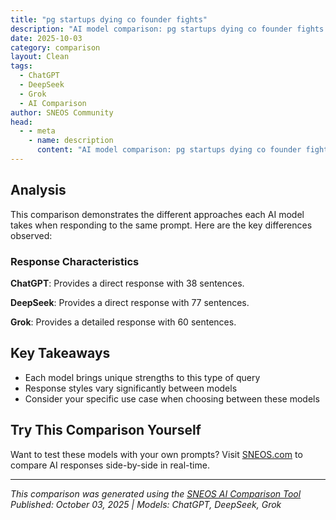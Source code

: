 ```yaml
---
title: "pg startups dying co founder fights"
description: "AI model comparison: pg startups dying co founder fights..."
date: 2025-10-03
category: comparison
layout: Clean
tags:
  - ChatGPT
  - DeepSeek
  - Grok
  - AI Comparison
author: SNEOS Community
head:
  - - meta
    - name: description
      content: "AI model comparison: pg startups dying co founder fights..."
---
```


<ChatComparison
  title="pg startups dying co founder fights"
  prompt="pg startups dying co founder fights"
  :responses='{
    "ChatGPT": "Startup co-founder conflicts are a common reason many startups fail or face significant challenges, including those in Pakistan (PG can sometimes refer to Pakistan in context). These disputes often arise from differences in vision, unequal work contributions, financial disagreements, or personality clashes. Here are some key points and advice related to startup co-founder fights and how to avoid or resolve them:\n\n### Common Causes of Co-founder Conflicts:\n1. **Unequal Commitment:** When one founder feels another isn\u2019t contributing as much effort.\n2. **Equity Splits:** Disagreements over how much ownership each should have.\n3. **Vision and Strategy Differences:** Divergent opinions on the direction of the startup.\n4. **Role Definitions:** Unclear responsibilities leading to overlaps or gaps.\n5. **Financial Stress:** Pressure due to cash flow or disagreements on spending.\n6. **Communication Breakdowns:** Poor or infrequent communication, leading to misunderstandings.\n\n### Consequences for Startups:\n- Loss of focus and productivity.\n- Emotional toll on founders and team members.\n- Potential legal battles, which can drain resources.\n- Sometimes leads to startup failure or forced exits.\n\n### How to Prevent or Manage Co-founder Disputes:\n1. **Clear Founders\u2019 Agreement:** Draft a detailed agreement covering equity, roles, decision-making, and conflict resolution methods.\n2. **Open Communication:** Regularly discuss goals, challenges, and expectations honestly.\n3. **Defined Roles:** Assign specific responsibilities to each founder.\n4. **Conflict Resolution Mechanisms:** Agree on how disputes will be handled (mediation, neutral advisors).\n5. **Regular Check-ins:** Weekly or monthly meetings to align on progress and issues.\n6. **Seek Mentorship or Advisory Support:** Experienced mentors can offer objective perspectives.\n7. **Be Prepared to Pivot or Exit:** Sometimes, amicable separation is better for the company\u2019s survival.\n\n### Resources:\n- Books like *The Founder\u0027s Dilemmas* by Noam Wasserman.\n- Legal templates and co-founder agreements available online (e.g., Founders Workbench).\n- Startup incubators and accelerators in Pakistan providing mentorship.\n\nIf you have a specific situation or startup in mind, providing more details would help tailor advice more precisely.",
    "DeepSeek": "Of course. This is one of the most common and painful reasons startups fail. The breakdown of the co-founder relationship is often a \u0022silent killer\u0022 that bleeds a company dry long before it officially shuts down.\n\nHere is a breakdown of why co-founder fights are so deadly for startups, the common causes, and the potential paths forward.\n\n### Why Co-Founder Fights Are So Devastating\n\nPaul Graham (PG) of Y Combinator has famously said that **\u0022startups die of suicide, not murder.\u0022** Co-founder breakups are a primary form of this \u0022suicide.\u0022 Here\u0027s why:\n\n1.  **Decision Paralysis:** The company can\u0027t move forward. Every strategic decision becomes a battle, leading to missed opportunities and stagnation.\n2.  **Toxic Culture:** The conflict trickles down to the entire team. Employees are forced to take sides, morale plummets, and your best people start leaving.\n3.  **Resource Drain:** Energy and focus that should be spent on product, customers, and growth are consumed by internal politics and emotional distress.\n4.  **Investor Flight:** Investors bet on the team. The moment they sense an irreparable rift, they will stop supporting the company, may mark it down on their books, and will be hesitant to fund the next round. They may even intervene to force a resolution.\n\n---\n\n### Common Root Causes of Co-Founder Fights\n\nThe fights are usually symptoms of deeper, unresolved issues:\n\n*   **Equity and Compensation:** \u0022I\u0027m working 80 hours a week while they\u0027re slacking off, but we have the same equity.\u0022 Disputes over fair share, especially as the company grows and roles change.\n*   **Vision Misalignment:** One founder wants to build a profitable lifestyle business, the other wants to chase hyper-growth and a billion-dollar valuation. One wants to sell the company, the other wants to stay independent.\n*   **Role Erosion:** The technical co-founder hires a CTO, or the business co-founder hires a CEO. The original founder feels sidelined and loses their sense of purpose and contribution.\n*   **Performance Issues:** One founder is not pulling their weight, lacks the necessary skills as the company scales, or has a bad work ethic. Resentment builds.\n*   **Communication Breakdown:** Founders stop talking openly and honestly. Small grievances fester and turn into major grudges.\n\n---\n\n### Potential Paths Forward (From Best to Worst Case)\n\nIf you are in this situation, you have a few options. Acting quickly and rationally is critical.\n\n#### 1. The \u0022Come-to-Jesus\u0022 Meeting \u0026 Reset (Best Case)\nThis is an attempt to salvage the relationship.\n*   **Involve a Neutral Third Party:** A startup therapist, an executive coach, or a trusted, experienced mentor/investor. They can mediate and keep the conversation productive.\n*   **Focus on the Company, Not Egos:** Frame the discussion around \u0022What is best for the company?\u0022 rather than \u0022What do I want?\u0022\n*   **Re-define Roles \u0026 Responsibilities:** Clearly document who is responsible for what. Sometimes a formal change in structure can solve the problem.\n*   **Re-commit or Create an Exit Plan:** Use the meeting to decide: \u0022Can we fix this and move forward as a united team? If not, we need to design a graceful and fair exit for one of us.\u0022\n\n#### 2. The Structured Co-Founder Divorce\nThis is the most common \u0022solution\u0022 when the reset fails. It\u0027s about one founder leaving.\n*   **Vesting is Your Friend:** This is why standard 4-year vesting with a 1-year cliff exists. If a co-founder leaves after 18 months, they keep their 18 months of equity, and the company/clawback clause gets the rest. **Do not skip a solid Founder\u0027s Agreement.**\n*   **Negotiate a Buyout:** The staying founder(s) or the company buys back the departing founder\u0027s shares at a fair valuation. This can be tricky if the company has little cash.\n*   **Communicate the Change Carefully:** Have a unified, professional story for the team, investors, and customers. The message should be: \u0022This was an amicable decision for the good of the company\u0027s future.\u0022 Avoid airing dirty laundry.\n\n#### 3. The Nuclear Option (Worst Case)\nThis is what happens when communication and negotiation break down completely.\n*   **Legal Battles:** Lawyers get involved over equity, IP, and control. This is incredibly expensive, time-consuming, and almost always destroys any remaining company value.\n*   **\u0022The Walkout\u0022:** One founder simply leaves, potentially taking key team members, code, or customers with them.\n*   **Investor-Led Coup:** The board and investors may be forced to step in and fire one or even all of the founders to protect their investment. This often leads to a shutdown or a fire sale of the company\u0027s assets.\n\n---\n\n### How to Prevent This from Happening (Advice for Future Founders)\n\nPG and Y Combinator\u0027s advice on this is crystal clear:\n\n1.  **Don\u0027t Start a Company with a Stranger:** The \u0022arranged marriage\u0022 of co-founders is extremely high-risk. Found with someone you have a prior work or personal history with.\n2.  **Have the Hard Conversations *Before* You Start:**\n    *   **Equity Split:** Is it 50/50? If not, why? Be brutally honest about contributions.\n    *   **Vision:** What does success look like in 5 years?\n    *   **Roles:** Who is responsible for what?\n    *   **The \u0022What If\u0022 Scenarios:** What happens if one of us wants to leave? What if one of us isn\u0027t performing?\n3.  **Get It in Writing:** A **Founder\u0027s Agreement** is non-negotiable. It should cover equity, vesting schedules, roles, responsibilities, and what happens if a founder departs.\n4.  **Communicate Relentlessly:** Have weekly check-ins that are *just about the relationship and the stresses of the journey*, not just tactical tasks.\n\nIn summary, while product-market fit and funding are crucial, the **co-founder relationship is the bedrock of a startup**. When that foundation cracks, the entire structure is in imminent danger of collapse. Addressing the issues early, honestly, and with professional help is the only way to save the company.",
    "Grok": "I\u0027m assuming you\u0027re asking about \u0022 YC startups dying due to co-founder fights,\u0022 given the context of startups and \u0022pg\u0022 likely referring to Paul Graham, a co-founder of Y Combinator (YC), a well-known startup accelerator. Co-founder disputes are a common reason for startup failures, and Paul Graham has written essays and shared insights on this topic. I\u0027ll provide an overview based on available information, including insights from YC, Paul Graham\u0027s writings, and general startup trends.\n\n### Why Co-Founder Fights Lead to Startup Failures\nCo-founder disagreements are often cited as one of the top reasons startups fail. According to various studies and anecdotes from accelerators like Y Combinator, misalignment between co-founders can derail a company even if the product or market is promising. Here are some reasons why:\n\n1. **Diverging Visions**: Co-founders may start with a shared goal but later disagree on the company\u0027s direction, product focus, or growth strategy.\n2. **Equity and Role Disputes**: Arguments over ownership stakes, decision-making power, or individual contributions can create tension.\n3. **Personal Conflicts**: Differences in personality, work ethic, or communication styles can erode trust.\n4. **Stress and Pressure**: The high stakes and intense pressure of building a startup can amplify small disagreements into major conflicts.\n5. **Lack of Conflict Resolution Mechanisms**: Without clear agreements (like founder vesting schedules or decision-making frameworks), disputes can become intractable.\n\nPaul Graham, in his essays and talks, has emphasized that picking the right co-founder is critical\u2014almost as important as the idea itself. He often advises founders to work with people they know well and trust, as the relationship will be tested under stress.\n\n### Data and Insights on Co-Founder Fights\n- **Failure Rates**: According to a study by CB Insights, \u0022people problems\u0022 (including co-founder disputes) are among the top reasons for startup failure, accounting for around 23% of failed startups.\n- **Y Combinator Perspective**: YC has funded thousands of startups, and co-founder breakups are a recurring issue. In Paul Graham\u0027s essay *\u0022How to Start a Startup\u0022* (2006), he notes that many startups die not because of competition or market issues, but because the founders stop getting along.\n- **Anecdotal Evidence**: Stories of co-founder splits are common in the startup world. For example, high-profile cases like Snapchat (where a co-founder was pushed out early) or even Zipcar (where co-founder dynamics shifted) show how such conflicts can impact a company\u0027s trajectory\u2014sometimes fatally, other times with recovery.\n\n### Advice from Paul Graham and YC on Avoiding Co-Founder Fights\nPaul Graham and other YC partners have shared actionable advice to mitigate these risks:\n1. **Choose Co-Founders Wisely**: Work with someone you\u2019ve known for a while and whose values and work style align with yours. Graham famously said, \u201CA startup is like a marriage\u2014don\u2019t rush into it.\u201D\n2. **Clear Agreements**: Have explicit discussions and legal agreements on equity splits, roles, and what happens if someone leaves (e.g., vesting schedules).\n3. **Communication**: Build a culture of open dialogue to address issues early before they fester.\n4. **Focus on the Mission**: Remind yourselves why you started the company and prioritize the shared goal over personal egos.\n5. **Seek Mediation**: If conflicts arise, consider mentors, advisors, or even YC partners (if you\u2019re in the program) to help mediate.\n\nIn a 2013 tweet, Paul Graham mentioned (paraphrased) that watching co-founders interact during YC interviews often predicts their long-term compatibility better than their pitch does. YC often rejects teams where co-founder dynamics seem shaky.\n\n### Examples of YC Startups and Co-Founder Issues\nWhile specific YC startup failures due to co-founder fights aren\u2019t always publicized (out of respect for the founders), there are general patterns and anonymized stories shared in forums like Hacker News or during YC talks:\n- Some YC batches have seen teams dissolve mid-program due to irreconcilable differences, especially when one founder wants to pivot while another doesn\u2019t.\n- In rare cases, YC has helped mediate or advised founders to part ways amicably, with one buying out the other or both moving on to new projects.\n\nIf you\u0027re looking for specific YC startup stories, details are often scarce unless founders share their postmortems publicly (e.g., on Medium or IndieHackers). Paul Graham\u2019s essays like *\u0022The 18 Mistakes That Kill Startups\u0022* (2006) list co-founder issues as a top killer, though without naming companies.\n\n### Broader Context: Why This Matters for YC Startups\nYC startups, in particular, face intense scrutiny and pressure due to the accelerator\u0027s fast-paced environment (3-month program, Demo Day, etc.). Co-founder fights can be especially detrimental here because:\n- Investors often bet on the team more than the idea, and visible discord can scare off funding.\n- The tight timeline of YC means there\u2019s little room to recover from internal strife.\n\n### Where to Find More Information\n- **Paul Graham\u2019s Essays**: Read his website (paulgraham.com) for posts like \u0022How to Start a Startup\u0022 or \u0022The 18 Mistakes That Kill Startups.\u0022 He often discusses team dynamics.\n- **YC Resources**: The YC Startup School (free online course) and their blog have content on co-founder relationships.\n- **Hacker News**: Search for threads on \u201Cco-founder disputes\u201D or \u201Cstartup failures\u201D for real-world stories from founders.\n- **Books**: \u0022The Founder\u2019s Dilemmas\u0022 by Noam Wasserman dives deep into co-founder issues with data and case studies (not YC-specific but widely referenced by YC founders).\n\n### If You Meant Something Else\nIf \u0022pg startups\u0022 refers to something other than Paul Graham or Y Combinator (e.g., PostgreSQL-related startups or another context), or if you\u2019re looking for specific examples/data, please clarify. I can dig deeper or adjust the focus.\n\nDo you have a specific startup or situation in mind? Or are you looking for advice on handling co-founder conflicts yourself? Let me know!"
  }'
  published-date="21:15"
/>

## Analysis

This comparison demonstrates the different approaches each AI model takes when responding to the same prompt. Here are the key differences observed:

### Response Characteristics

**ChatGPT**: Provides a direct response with 38 sentences. 

**DeepSeek**: Provides a direct response with 77 sentences. 

**Grok**: Provides a detailed response with 60 sentences. 

## Key Takeaways

- Each model brings unique strengths to this type of query
- Response styles vary significantly between models
- Consider your specific use case when choosing between these models

## Try This Comparison Yourself

Want to test these models with your own prompts? Visit [SNEOS.com](https://sneos.com) to compare AI responses side-by-side in real-time.

---

*This comparison was generated using the [SNEOS AI Comparison Tool](https://sneos.com)*
*Published: October 03, 2025 | Models: ChatGPT, DeepSeek, Grok*
